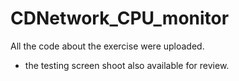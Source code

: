 # CDNetwork_CPU_monitor
All the code about the exercise were uploaded.
* the testing screen shoot also available for review.
